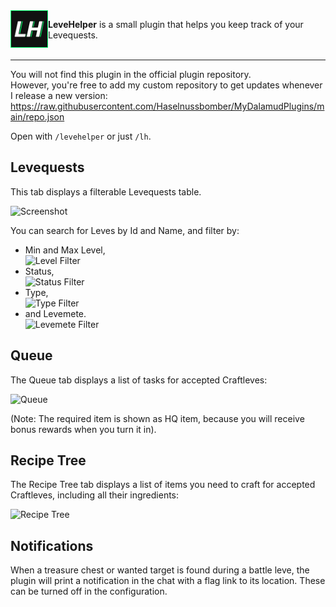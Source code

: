 <img align="left" src="LeveHelper/Assets/Icon.png" height="60px" alt="LeveHelper"/>

**LeveHelper** is a small plugin that helps you keep track of your Levequests.<br/>
<br/>
<hr>

You will not find this plugin in the official plugin repository.  
However, you're free to add my custom repository to get updates whenever I release a new version:  
https://raw.githubusercontent.com/Haselnussbomber/MyDalamudPlugins/main/repo.json

Open with `/levehelper` or just `/lh`.

## Levequests

This tab displays a filterable Levequests table.

![Screenshot](https://github.com/user-attachments/assets/2f56a0dc-9ae8-4ff2-904b-95b498ca656e)

You can search for Leves by Id and Name, and filter by:

- Min and Max Level,  
  ![Level Filter](https://github.com/user-attachments/assets/eb11aa68-ad3e-4939-a2b5-eefc362faf41)
- Status,  
  ![Status Filter](https://github.com/user-attachments/assets/d8edcdd7-1e4a-4732-b0cf-bfaa12901802)
- Type,  
  ![Type Filter](https://github.com/user-attachments/assets/87af0d29-0a80-469b-97f3-7b77708649be)
- and Levemete.  
  ![Levemete Filter](https://github.com/user-attachments/assets/531831b2-7933-4032-98cf-d3559d7fa2ca)

## Queue

The Queue tab displays a list of tasks for accepted Craftleves:

![Queue](https://github.com/user-attachments/assets/156f397c-b015-4ae0-b67d-865418aa5500)

(Note: The required item is shown as HQ item, because you will receive bonus rewards when you turn it in).

## Recipe Tree

The Recipe Tree tab displays a list of items you need to craft for accepted Craftleves, including all their ingredients:

![Recipe Tree](https://github.com/user-attachments/assets/21a90b95-f81e-4928-bbd2-3664f877dd9f)

## Notifications

When a treasure chest or wanted target is found during a battle leve, the plugin will print a notification in the chat with a flag link to its location. These can be turned off in the configuration.
